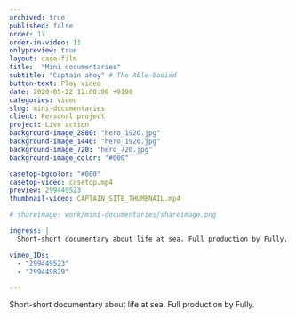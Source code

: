 ```yaml
---
archived: true
published: false
order: 17
order-in-video: 11
onlypreview: true
layout: case-film
title:  "Mini documentaries"
subtitle: "Captain ahoy" # The Able-Bodied
button-text: Play video
date: 2020-05-22 12:00:00 +0100
categories: video
slug: mini-documentaries
client: Personal project
project: Live action
background-image_2880: "hero_1920.jpg"
background-image_1440: "hero_1920.jpg"
background-image_720: "hero_720.jpg"
background-image_color: "#000"

casetop-bgcolor: "#000"
casetop-video: casetop.mp4
preview: 299449523
thumbnail-video: CAPTAIN_SITE_THUMBNAIL.mp4

# shareimage: work/mini-documentaries/shareimage.png

ingress: |
  Short-short documentary about life at sea. Full production by Fully.

vimeo_IDs: 
  - "299449523"
  - "299449829"

---
```

Short-short documentary about life at sea. Full production by Fully.

